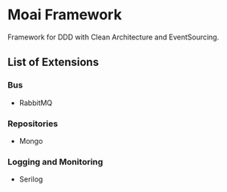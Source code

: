 # Moai Framework
Framework for DDD with Clean Architecture and EventSourcing.

## List of Extensions

### Bus

* RabbitMQ

### Repositories

* Mongo

### Logging and Monitoring

* Serilog
